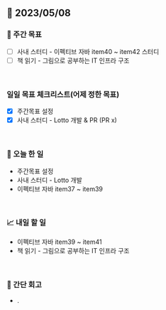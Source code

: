 ## 📅 2023/05/08


### 👏 주간 목표

- [ ] 사내 스터디 - 이펙티브 자바 item40 ~ item42 스터디
- [ ] 책 읽기 - 그림으로 공부하는 IT 인프라 구조

<br/>

### 일일 목표 체크리스트(어제 정한 목표)

- [x] 주간목표 설정
- [x] 사내 스터디 - Lotto 개발 & PR (PR x)

<br/>

### 💯 오늘 한 일

- 주간목표 설정
- 사내 스터디 - Lotto 개발
- 이펙티브 자바 item37 ~ item39

<br/>

### 📈 내일 할 일

- 이펙티브 자바 item39 ~ item41
- 책 읽기 - 그림으로 공부하는 IT 인프라 구조

<br/>

### 🤔 간단 회고

- .
 
